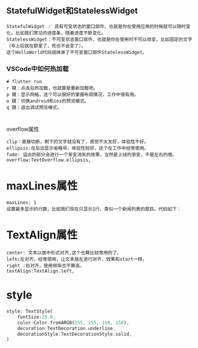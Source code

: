 ## StatefulWidget和StatelessWidget
```
StatefulWidget ： 具有可变状态的窗口部件，也就是你在使用应用的时候就可以随时变化，比如我们常见的进度条，随着进度不断变化。
StatelessWidget：不可变状态窗口部件，也就是你在使用时不可以改变，比如固定的文字（写上后就在那里了，死也不会变了）。
这个HelloWorld代码就继承了不可变窗口部件StatelessWidget。
```
### VSCode中如何热加载
```
# flutter run
r 键：点击后热加载，也就算是重新加载吧。
p 键：显示网格，这个可以很好的掌握布局情况，工作中很有用。
o 键：切换android和ios的预览模式。
q 键：退出调试预览模式。
```

#
overflow属性
```
clip：直接切断，剩下的文字就没有了，感觉不太友好，体验性不好。
ellipsis:在后边显示省略号，体验性较好，这个在工作中经常使用。
fade: 溢出的部分会进行一个渐变消失的效果，当然是上线的渐变，不是左右的哦。
overflow:TextOverflow.ellipsis,
```

# maxLines属性
```
maxLines: 1
设置最多显示的行数，比如我们现在只显示1行，类似一个新闻列表的题目。代码如下：
```

# TextAlign属性
```
center: 文本以居中形式对齐,这个也算比较常用的了。
left:左对齐，经常使用，让文本居左进行对齐，效果和start一样。
right :右对齐，使用频率也不算高。
textAlign:TextAlign.left,
```
# style
```dart
style: TextStyle(
    fontSize:25.0,
    color:Color.fromARGB(255, 255, 150, 150),
    decoration:TextDecoration.underline,
    decorationStyle:TextDecorationStyle.solid,
)
```